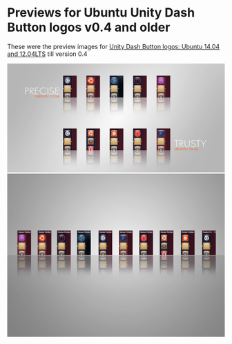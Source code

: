 Previews for Ubuntu Unity Dash Button logos v0.4 and older
==========================================================
These were the preview images for [Unity Dash Button logos: Ubuntu 14.04 and 12.04LTS][dash-button-logos] till version 0.4


![Dash Button logos v0.2 Preview](Dash%20Button%20logos%20v0.2%20Preview.jpg)
![Prototype Preview 1](Prototype%20Preview%201.jpg)

[dash-button-logos]:  https://deviantart.com/HEXcube/art/Unity-Dash-Button-logos-Ubuntu-14-04-and-12-04LTS-468721437 "Dash Button logos on DeviantArt"
